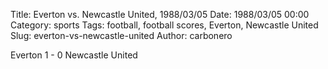 Title: Everton vs. Newcastle United, 1988/03/05
Date: 1988/03/05 00:00
Category: sports
Tags: football, football scores, Everton, Newcastle United
Slug: everton-vs-newcastle-united
Author: carbonero


Everton 1 - 0 Newcastle United
